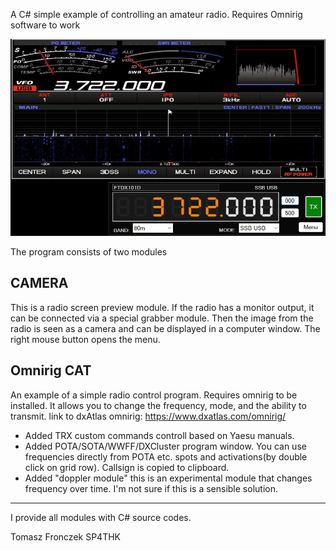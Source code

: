 A C# simple example of controlling an amateur radio.
Requires Omnirig software to work

<img src="Pictures/snapshot1.png" />

The program consists of two modules
<h2> CAMERA </h2>

This is a radio screen preview module.
If the radio has a monitor output, it can be connected via a special grabber module. Then the image from the radio is seen as a camera and can be displayed in a computer window.
The right mouse button opens the menu.

<h2> Omnirig CAT </h2>

An example of a simple radio control program. Requires omnirig to be installed. It allows you to change the frequency, mode, and the ability to transmit.
link to dxAtlas omnirig: https://www.dxatlas.com/omnirig/

- Added TRX custom commands controll based on Yaesu manuals.
- Added POTA/SOTA/WWFF/DXCluster program window. You can use frequencies directly from POTA etc. spots and activations(by double click on grid row). Callsign is copied to clipboard.
- Added "doppler module" this is an experimental module that changes frequency over time. I'm not sure if this is a sensible solution.


<hr/>

I provide all modules with C# source codes.

Tomasz Fronczek SP4THK
